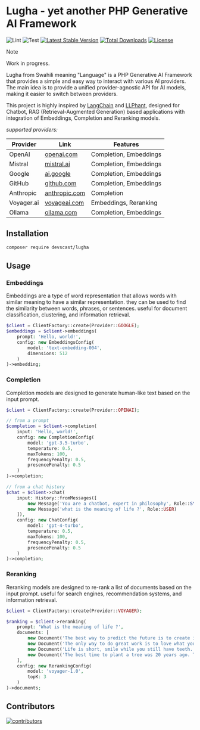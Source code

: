 # Lugha - yet another PHP Generative AI Framework

![Lint](https://github.com/devscast/lugha/actions/workflows/lint.yml/badge.svg)
![Test](https://github.com/devscast/lugha/actions/workflows/test.yml/badge.svg)
[![Latest Stable Version](https://poser.pugx.org/devscast/lugha/version)](https://packagist.org/packages/devscast/lugha)
[![Total Downloads](https://poser.pugx.org/devscast/lugha/downloads)](https://packagist.org/packages/devscast/lugha)
[![License](https://poser.pugx.org/devscast/lugha/license)](https://packagist.org/packages/devscast/lugha)

> [!NOTE]  
> Work in progress.

Lugha from Swahili meaning "Language" is a PHP Generative AI Framework that provides a simple and easy way to interact with various AI providers.
The main idea is to provide a unified provider-agnostic API for AI models, making it easier to switch between providers.

This project is highly inspired by [LangChain](https://www.langchain.com/) and [LLPhant](https://github.com/theodo-group/LLPhant/), designed 
for Chatbot, RAG (Retrieval-Augmented Generation) based applications with integration of Embeddings, Completion and Reranking models.

*supported providers:*

| Provider      | Link                                                  | Features                     |
|---------------|-------------------------------------------------------|------------------------------|
| OpenAI        | [openai.com](https://openai.com)                      | Completion, Embeddings       |
| Mistral       | [mistral.ai](https://mistral.ai/)                     | Completion, Embeddings       |
| Google        | [ai.google](https://ai.google/)                       | Completion, Embeddings       |
| GitHub        | [github.com](https://github.com/marketplace/models)   | Completion, Embeddings       |
| Anthropic     | [anthropic.com](https://www.anthropic.com/)           | Completion                   |
| Voyager.ai    | [voyageai.com](https://www.voyageai.com/)             | Embeddings, Reranking        |
| Ollama        | [ollama.com](https://ollama.com/)                     | Completion, Embeddings       |


## Installation
```bash
composer require devscast/lugha
```

## Usage

### Embeddings
Embeddings are a type of word representation that allows words with similar meaning to have a similar representation.
they can be used to find the similarity between words, phrases, or sentences.
useful for document classification, clustering, and information retrieval.

```php
$client = ClientFactory::create(Provider::GOOGLE);
$embeddings = $client->embeddings(
    prompt: 'Hello, world!', 
    config: new EmbeddingsConfig(
        model: 'text-embedding-004',
        dimensions: 512
    )
)->embedding;
```

### Completion
Completion models are designed to generate human-like text based on the input prompt.

```php
$client = ClientFactory::create(Provider::OPENAI);

// from a prompt
$completion = $client->completion(
    input: 'Hello, world!', 
    config: new CompletionConfig(
        model: 'gpt-3.5-turbo',
        temperature: 0.5,
        maxTokens: 100,
        frequencyPenalty: 0.5,
        presencePenalty: 0.5
    )
)->completion;

// from a chat history
$chat = $client->chat(
    input: History::fromMessages([
        new Message('You are a chatbot, expert in philosophy', Role::SYSTEM),
        new Message('what is the meaning of life ?', Role::USER)
    ]),
    config: new ChatConfig(
        model: 'gpt-4-turbo',
        temperature: 0.5,
        maxTokens: 100,
        frequencyPenalty: 0.5,
        presencePenalty: 0.5
    )
)->completion;
```

### Reranking
Reranking models are designed to re-rank a list of documents based on the input prompt.
useful for search engines, recommendation systems, and information retrieval.

```php  
$client = ClientFactory::create(Provider::VOYAGER);

$ranking = $client->reranking(
    prompt: 'What is the meaning of life ?',
    documents: [
        new Document('The best way to predict the future is to create it.')
        new Document('The only way to do great work is to love what you do.')
        new Document('Life is short, smile while you still have teeth.'),
        new Document('The best time to plant a tree was 20 years ago. The second best time is now.')
    ],
    config: new RerankingConfig(
        model: 'voyager-1.0',
        topK: 3
    )
)->documents;
```

## Contributors

<a href="https://github.com/devscast/lugha/graphs/contributors" title="show all contributors">
  <img src="https://contrib.rocks/image?repo=devscast/lugha" alt="contributors"/>
</a>

